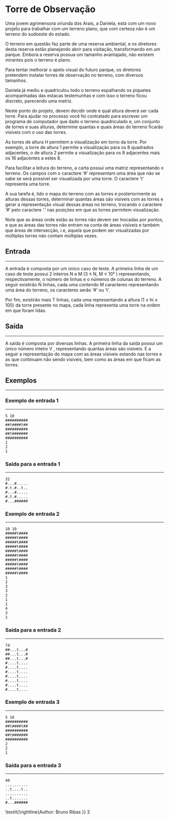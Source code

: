 # Torre de Observação
Uma jovem agrimensora oriunda dos Arais, a Daniela, está com um novo projeto para trabalhar com um terreno plano,
que com certeza não é um terreno do sudoeste do estado.

O terreno em questão faz parte de uma reserva ambiental, e os diretores desta reserva estão planejando abrir para visitação,
transformando em um parque. Embora a reserva possua um tamanho avantajado, não existem mirantes pois o terreno é
plano.

Para tentar melhorar o apelo visual do futuro parque, os diretores pretendem instalar torres de observação no terreno,
com diversos tamanhos.

Daniela já mediu e quadriculou todo o terreno espalhando os piquetes acompanhadas das estacas testemunhas e com isso
o terreno ficou discreto, parecendo uma matriz.

Neste ponto do projeto, devem decidir onde e qual altura deverá ser cada torre. Para ajudar no processo você foi contratado
para escrever um programa de computador que dado o terreno quadriculado e, um conjunto de torres e suas alturas,
determine quantas e quais áreas do terreno ficarão visíveis com o uso das torres.

As torres de altura H permitem a visualização em torno da torre. Por exemplo, a torre de altura 1 permite a visualização
para os 8 quadrados adjacentes, o de altura 2 permite a visualização para os 8 adjacentes mais os 16 adjacentes a estes 8.

Para facilitar a leitura do terreno, a carta possui uma matriz representando o terreno. Os campos com o caractere ‘#’
representam uma área que não se sabe se será possível ser visualizada por uma torre. O caractere ‘t’ representa uma torre.

A sua tarefa é, lido o mapa do terreno com as torres e posteriormente as alturas dessas torres, determinar quantas áreas
são visíveis com as torres e gerar a representação visual dessas áreas no terreno, trocando o caractere ‘#’ pelo caractere ‘.’
nas posições em que as torres permitem visualização.

Note que as áreas onde estão as torres não devem ser trocadas por pontos, e que as áreas das torres não entram na conta
de áreas visíveis e também que áreas de intersecção, i.e, aquela que podem ser visualizadas por múltiplas torres não
contam múltiplas vezes.

## Entrada
---
A entrada é composta por um único caso de teste. A primeira linha de um caso de teste possui 2 inteiros N e M
(3 ≤ N, M ≤ 10²
) representando, respectivamente, o número de linhas e o números de colunas do terreno. A seguir
existirão N linhas, cada uma contendo M caracteres representando uma área do terreno, os caracteres serão ‘#’ ou ‘t’.

Por fim, existirão mais T linhas, cada uma representando a altura (1 ≤ hi ≤ 100) da torre presente no mapa, cada linha
representa uma torre na ordem em que foram lidas.

## Saída
---
A saída é composta por diversas linhas. A primeira linha da saída possui um único número inteiro V , representando
quantas áreas são visíveis. E a seguir a representação do mapa com as áreas visíveis estando nas torres e as que continuam
não sendo visíveis, bem como as áreas em que ficam as torres.

## Exemplos
---

### Exemplo de entrada 1
---
    5 10
    ##########
    ##t####t##
    ##########
    ##t#######
    ##########
    1
    2
    1
### Saída para a entrada 1
---
    32
    #...#.....
    #.t.#..t..
    #...#.....
    #.t.#.....
    #...######

### Exemplo de entrada 2
---
    10 10
    #####t####
    #####t####
    #####t####
    #####t####
    #####t####
    #####t####
    #####t####
    #####t####
    #####t####
    #####t#### 
    1
    2
    3
    3
    2
    1
    1
    4
    3
    1
### Saída para a entrada 2
---
    74
    ##...t...#
    ##...t...#
    ##...t...#
    #....t....
    #....t....
    #....t....
    #....t....
    #....t....
    #....t....
    #....t....
### Exemplo de entrada 3
---
    5 10
    ##########
    ##t####t##
    ##########
    ##t#######
    ########## 
    2
    2
    1

### Saída para a entrada 3
---
    40
    ..........
    ..t....t..
    ..........
    ..t.......
    #...######

\textit{\rightline{Author: Bruno Ribas }}
3